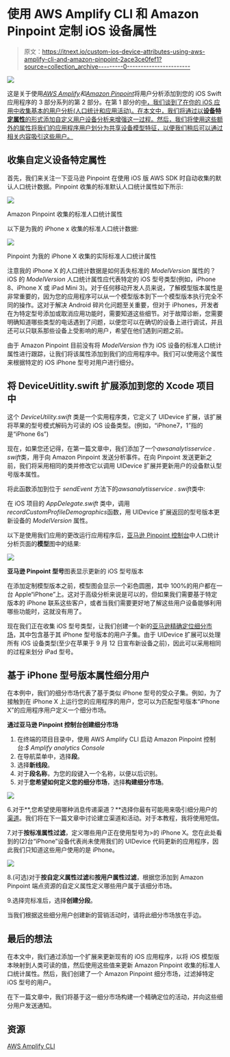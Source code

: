 # 使用 AWS Amplify CLI 和 Amazon Pinpoint 定制 iOS 设备属性

> 原文：<https://itnext.io/custom-ios-device-attributes-using-aws-amplify-cli-and-amazon-pinpoint-2ace3ce0fef1?source=collection_archive---------0----------------------->

![](img/16f7ff2939bdb8a775fadd09890d571a.png)

这是关于使用[*AWS Amplify*](https://aws-amplify.github.io/media/get_started?utm_source=da&utm_medium=blog&utm_campaign=denhills&utm_term=ios_native)*和*[*Amazon Pinpoint*](https://docs.aws.amazon.com/pinpoint/latest/userguide/welcome.html)将用户分析添加到您的 iOS Swift 应用程序的 3 部分系列的第 2 部分。在第 1 部分的[中，我们谈到了在你的 iOS 应用中收集基本的用户分析(人口统计和应用活动)。在本文中，我们将通过以**设备特定属性**的形式添加自定义用户设备分析来增强这一过程。然后，我们将使用这些额外的属性将我们的应用程序用户划分为共享设备模型特征，以便我们稍后可以通过相关内容吸引这些用户。](https://medium.com/@dmennis/integrate-analytics-into-your-ios-swift-applications-with-aws-amplify-20d31fe0a20e)

## 收集自定义设备特定属性

首先，我们来关注一下亚马逊 Pinpoint 在使用 iOS 版 AWS SDK 时自动收集的默认人口统计数据。Pinpoint 收集的标准默认人口统计属性如下所示:

![](img/2a928e0ec03dd50e2e09f801a71fb1d1.png)

Amazon Pinpoint 收集的标准人口统计属性

以下是为我的 iPhone x 收集的标准人口统计数据:

![](img/f5b943faac691da779847b08475e2b80.png)

Pinpoint 为我的 iPhone X 收集的实际标准人口统计属性

注意我的 iPhone X 的人口统计数据是如何丢失标准的 *ModelVersion* 属性的？iOS 的 *ModelVersion* 人口统计属性应代表特定的 iOS 型号类型(例如，iPhone 8、iPhone X 或 iPad Mini 3)。对于任何移动开发人员来说，了解模型版本属性是非常重要的，因为您的应用程序可以从一个模型版本到下一个模型版本执行完全不同的操作。这对于解决 Android 碎片化问题至关重要，但对于 iPhones，开发者在为特定型号添加或取消应用功能时，需要知道这些细节。对于故障诊断，您需要明确知道哪些类型的电话遇到了问题，以便您可以在确切的设备上进行调试，并且还可以只联系那些设备上受影响的用户，希望在他们遇到问题之前。

由于 Amazon Pinpoint 目前没有将 *ModelVersion* 作为 iOS 设备的标准人口统计属性进行跟踪，让我们将该属性添加到我们的应用程序中。我们可以使用这个属性来根据特定的 iOS iPhone 型号对用户进行细分。

## 将 DeviceUitlity.swift 扩展添加到您的 Xcode 项目中

这个 *DeviceUtility.swift* 类是一个实用程序类，它定义了 UIDevice 扩展，该扩展将苹果的型号模式解码为可读的 iOS 设备类型。(例如，“iPhone7，1”指的是“iPhone 6s”)

现在，如果您还记得，在第一篇文章中，我们添加了一个*awsanalytisservice . swift*类，用于向 Amazon Pinpoint 发送分析事件。在向 Pinpoint 发送更新之前，我们将采用相同的类并修改它以调用 UIDevice 扩展并更新用户的设备默认型号版本属性。

将此函数添加到位于 *sendEvent* 方法下的*awsanalytisservice . swift*类中:

在 iOS 项目的 *AppDelegate.swift* 类中，调用*recordCustomProfileDemographics*函数，用 UIDevice 扩展返回的型号版本更新设备的 *ModelVersion* 属性。

以下是使用我们应用的更改运行应用程序后，[亚马逊 Pinpoint 控制台](https://console.aws.amazon.com/pinpoint/home)中人口统计分析页面的**模型**图中的结果:

![](img/254c3757be7679c1e47a73a2730c7949.png)

**亚马逊 Pinpoint 型号**图表显示更新的 iOS 型号版本

在添加定制模型版本之前，模型图会显示一个彩色圆圈，其中 100%的用户都在一台 Apple“iPhone”上。这对于高级分析来说是可以的，但如果我们需要基于特定版本的 iPhone 联系这些客户，或者当我们需要更好地了解这些用户设备能够利用哪些功能时，这就没有用了。

现在我们正在收集 iOS 型号类型，让我们创建一个新的[亚马逊精确定位细分市场](https://docs.aws.amazon.com/pinpoint/latest/userguide/segments-building.html)，其中包含基于其 iPhone 型号版本的用户子集。由于 UIDevice 扩展可以处理所有 iOS 设备类型(至少在苹果于 9 月 12 日宣布新设备之前)，因此可以采用相同的过程来划分 iPad 型号。

## 基于 iPhone 型号版本属性细分用户

在本例中，我们的细分市场代表了基于类似 iPhone 型号的受众子集。例如，为了接触到在 iPhone X 上运行您的应用程序的用户，您可以为匹配型号版本“iPhone X”的应用程序用户定义一个细分市场。

**通过亚马逊 Pinpoint 控制台创建细分市场**

1.  在终端的项目目录中，使用 AWS Amplify CLI 启动 Amazon Pinpoint 控制台:*$ Amplify analytics Console*
2.  在导航菜单中，选择**段**。
3.  选择**新线段**。
4.  对于**段名称**，为您的段键入一个名称，以便以后识别。
5.  对于**您希望如何定义您的细分市场**，选择**构建细分市场**。

![](img/ed30528811eb0d77c1d7bd9cf28e3ef8.png)

6.对于**,您希望使用哪种消息传递渠道？**选择你最有可能用来吸引细分用户的[渠道](https://docs.aws.amazon.com/pinpoint/latest/userguide/channels.html)。我们将在下一篇文章中讨论建立渠道和活动。对于本教程，我将使用短信。

7.对于**按标准属性过滤**，定义哪些用户正在使用型号为>的 iPhone X。您在此处看到的(2)台“iPhone”设备代表尚未使用我们的 UIDevice 代码更新的应用程序，因此我们只知道这些用户使用的是 iPhone。

![](img/79020f614f0bc216c3ba7f6b7b4a16eb.png)

8.(可选)对于**按自定义属性过滤**和**按用户属性过滤**，根据您添加到 Amazon Pinpoint 端点资源的自定义属性定义哪些用户属于该细分市场。

9.选择完标准后，选择**创建分段**。

当我们根据这些细分用户创建新的营销活动时，请将此细分市场放在手边。

## 最后的想法

在本文中，我们通过添加一个扩展来更新现有的 iOS 应用程序，以将 iOS 模型版本映射到人类可读的值，然后使用这些值来更新 Amazon Pinpoint 收集的标准人口统计属性。然后，我们创建了一个 Amazon Pinpoint 细分市场，过滤掉特定 iOS 型号的用户。

在下一篇文章中，我们将基于这一细分市场构建一个精确定位的活动，并向这些细分用户发送通知。

## 资源

[AWS Amplify CLI](https://aws-amplify.github.io/media/get_started?utm_source=da&utm_medium=blog&utm_campaign=denhills&utm_term=ios_native)
